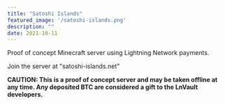 ```yaml
---
title: "Satoshi Islands"
featured_image: '/satoshi-islands.png'
description: ""
date: 2021-10-11
---
```

Proof of concept Minecraft server using Lightning Network payments.

Join the server at "satoshi-islands.net"
<!--more-->
**CAUTION: This is a proof of concept server and may be taken offline at any time. Any deposited BTC are considered a gift to the LnVault developers.**
